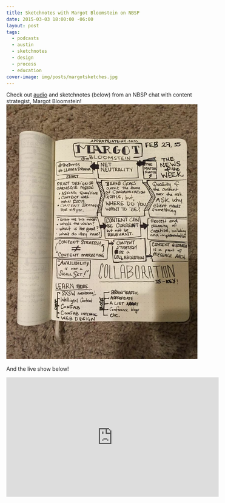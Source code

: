 ```yaml
---
title: Sketchnotes with Margot Bloomstein on NBSP
date: 2015-03-03 18:00:00 -06:00
layout: post
tags:
  - podcasts
  - austin
  - sketchnotes
  - design
  - process
  - education
cover-image: img/posts/margotsketches.jpg
---
```


Check out [audio](http://goodstuff.fm/nbsp) and sketchnotes (below) from an NBSP chat with content strategist, Margot Bloomstein!
![Margotsketchnotes](/img/posts/margotsketches.jpg)

And the live show below!

<!-- more -->
<div class="full">
<iframe width="560" height="315" src="https://www.youtube.com/embed/H4GMmJXK2Ok" frameborder="0" allowfullscreen></iframe>
</div>
